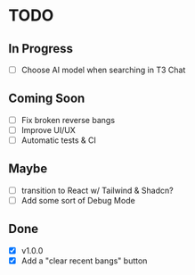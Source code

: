 # TODO

## In Progress

- [ ] Choose AI model when searching in T3 Chat

## Coming Soon

- [ ] Fix broken reverse bangs
- [ ] Improve UI/UX
- [ ] Automatic tests & CI

## Maybe

- [ ] transition to React w/ Tailwind & Shadcn?
- [ ] Add some sort of Debug Mode

## Done

- [x] v1.0.0
- [x] Add a "clear recent bangs" button
